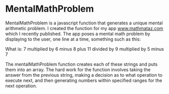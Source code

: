 # MentalMathProblem
MentalMathProblem is a javascript function that generates a unique mental arithmetic problem. I created the function for my app
www.mathmataz.com which I recently published. The app poses a mental math problem by displaying to the user, one line at a time, something such as this:

What is:
7 multiplied by 6
minus 8
plus 11
divided by 9
multiplied by 5
minus 7

The mentalMathProblem function creates each of these strings and puts them into an array. The hard work for the function involves taking the answer from the previous string, making a decision as to what operation to execute next, and then generating numbers within specified ranges for the next operation.


